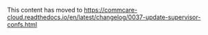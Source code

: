 This content has moved to https://commcare-cloud.readthedocs.io/en/latest/changelog/0037-update-supervisor-confs.html
